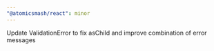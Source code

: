 ```yaml
---
"@atomicsmash/react": minor
---
```


Update ValidationError to fix asChild and improve combination of error messages
